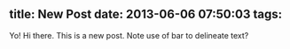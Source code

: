 title: New Post
date: 2013-06-06 07:50:03
tags:
---
Yo! Hi there. This is a new post. Note use of bar to delineate text?
